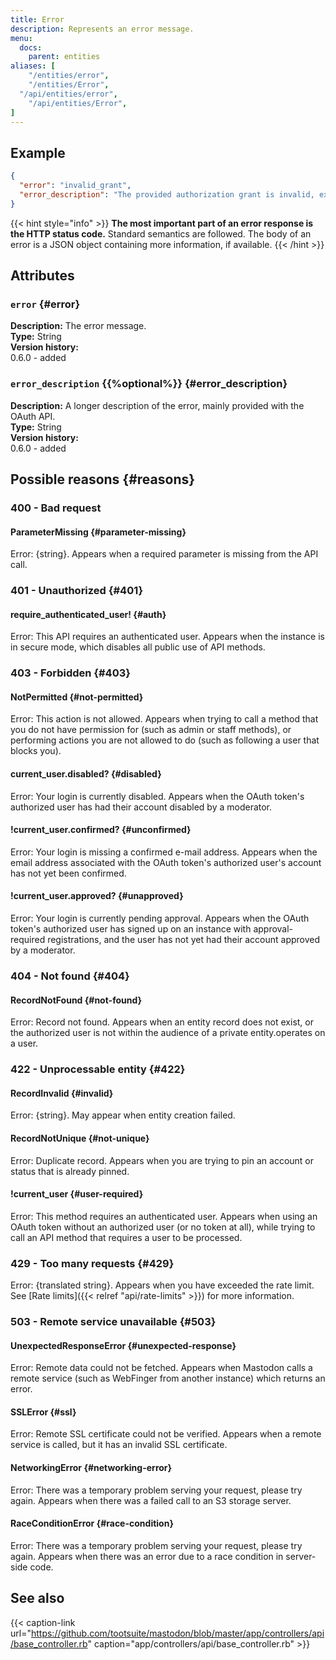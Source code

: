 ```yaml
---
title: Error
description: Represents an error message.
menu:
  docs:
    parent: entities
aliases: [
	"/entities/error",
	"/entities/Error",
  "/api/entities/error",
	"/api/entities/Error",
]
---
```


## Example

```json
{
  "error": "invalid_grant",
  "error_description": "The provided authorization grant is invalid, expired, revoked, does not match the redirection URI used in the authorization request, or was issued to another client."
}
```

{{< hint style="info" >}}
**The most important part of an error response is the HTTP status code.** Standard semantics are followed. The body of an error is a JSON object containing more information, if available.
{{< /hint >}}

## Attributes

### `error` {#error}

**Description:** The error message.\
**Type:** String\
**Version history:**\
0.6.0 - added

### `error_description` {{%optional%}} {#error_description}

**Description:** A longer description of the error, mainly provided with the OAuth API.\
**Type:** String\
**Version history:**\
0.6.0 - added

## Possible reasons {#reasons}

### 400 - Bad request

#### ParameterMissing {#parameter-missing}

Error: {string}. Appears when a required parameter is missing from the API call.

### 401 - Unauthorized {#401}

#### require_authenticated_user! {#auth}

Error: This API requires an authenticated user. Appears when the instance is in secure mode, which disables all public use of API methods.

### 403 - Forbidden {#403}

#### NotPermitted {#not-permitted}

Error: This action is not allowed. Appears when trying to call a method that you do not have permission for (such as admin or staff methods), or performing actions you are not allowed to do (such as following a user that blocks you).

#### current_user.disabled? {#disabled}

Error: Your login is currently disabled. Appears when the OAuth token's authorized user has had their account disabled by a moderator.

#### !current_user.confirmed? {#unconfirmed}

Error: Your login is missing a confirmed e-mail address. Appears when the email address associated with the OAuth token's authorized user's account has not yet been confirmed.

#### !current_user.approved? {#unapproved}

Error: Your login is currently pending approval. Appears when the OAuth token's authorized user has signed up on an instance with approval-required registrations, and the user has not yet had their account approved by a moderator.

### 404 - Not found {#404}

#### RecordNotFound {#not-found}

Error: Record not found. Appears when an entity record does not exist, or the authorized user is not within the audience of a private entity.operates on a user.

### 422 - Unprocessable entity {#422}

#### RecordInvalid {#invalid}

Error: {string}. May appear when entity creation failed.

#### RecordNotUnique {#not-unique}

Error: Duplicate record. Appears when you are trying to pin an account or status that is already pinned.

#### !current_user {#user-required}

Error: This method requires an authenticated user. Appears when using an OAuth token without an authorized user (or no token at all), while trying to call an API method that requires a user to be processed.

### 429 - Too many requests {#429}

Error: {translated string}. Appears when you have exceeded the rate limit. See [Rate limits]({{< relref "api/rate-limits" >}}) for more information.

### 503 - Remote service unavailable {#503}

#### UnexpectedResponseError {#unexpected-response}

Error: Remote data could not be fetched. Appears when Mastodon calls a remote service (such as WebFinger from another instance) which returns an error.

#### SSLError {#ssl}

Error: Remote SSL certificate could not be verified. Appears when a remote service is called, but it has an invalid SSL certificate.

#### NetworkingError {#networking-error}

Error: There was a temporary problem serving your request, please try again. Appears when there was a failed call to an S3 storage server.

#### RaceConditionError {#race-condition}

Error: There was a temporary problem serving your request, please try again. Appears when there was an error due to a race condition in server-side code.

## See also

{{< caption-link url="https://github.com/tootsuite/mastodon/blob/master/app/controllers/api/base_controller.rb" caption="app/controllers/api/base_controller.rb" >}}





